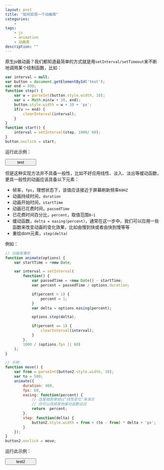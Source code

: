 ```yaml
---
layout: post
title: "如何实现一个动画库"
categories:
    - 
tags:
    - js
    - animation
    - 动画库
description: ""
---
```


原生js做动画？我们都知道最简单的方式就是用`setInterval/setTimeout`来不断地调用某个绘制函数，比如：

```javascript
var interval = null;
var button = document.getElementById('test');
var end = 500;
function step() {
    var w = parseInt(button.style.width, 10);
    var v = Math.min(w + 10, end);
    button.style.width = w + 10 + 'px';
    if(v >= end) {
        clearInterval(interval);
    }
}
function start() {
    interval = setInterval(step, 1000/ 60);
}
button.onclick = start;
```

运行此示例：

<!-- more -->

<div class="example">
    <button id="test" style="width: 100px">test</button>
    <script type="text/javascript">
        var interval = null;
        var button = document.getElementById('test');
        var end = 500;
        function step() {
            var w = parseInt(button.style.width, 10);
            var v = Math.min(w + 10, end);
            button.style.width = w + 10 + 'px';
            if(v >= end) {
                clearInterval(interval);
            }
        }
        function start() {
             interval = setInterval(step, 1000/ 60);
        }
        button.onclick = start;
    </script>
</div>

但是这种实现方法并不具备一般性，比如不好应用线性、淡入、淡出等缓动函数，更具一般性的动画应该具备以下元素：

* 帧率，`fps`，理想状态下，该值应该接近于屏幕刷新频率`60HZ`
* 动画持续时间，`duration`
* 动画开始时间，`startTime`
* 动画已花费时间，`passedTime`
* 已花费时间百分比，`percent`，取值范围`0~1`
* 缓动函数，`delta = easing(percent)`，通常在这一步中，我们可以应用一些函数来改变动画的变化效果，比如由慢到快或者由快到慢等等
* 重绘dom元素，`step(delta)`

例如：

```javascript
// 动画库雏形
function animate(options) {
    var startTime = +new Date;

    var interval = setInterval(
        function() {
            var passedTime = +new Date() - startTime;
            var percent = passedTime / options.duration;

            if(percent > 1) {
                percent = 1;
            }
            var delta = options.easing(percent);

            options.step(delta);

            if(percent == 1) {
                clearInterval(interval);
            }
        },
        1000 / (options.fps || 60)
    );
}

// 示例
function move() {
    var from = parseInt(button2.style.width, 10);
    var to = 500;
    animate({
        duration: 400,
        fps: 60,
        easing: function(percent) { 
            // 这里就简单地以"线性变化"来演示
            // 你可以改成其他缓动函数试试
            return  percent;
        },
        step: function(delta) {
            button2.style.width = from + (to - from) * delta + 'px';
        }
    });
}
button2.onclick = move;
```
运行此示例：

<div class="example">
    <button id="test2" style="width:100px;">test2</button>
    <script type="text/javascript">
        function animate(options) {
            var startTime = +new Date;

            var interval = setInterval(
                function() {
                    var passedTime = +new Date() - startTime;
                    var percent = passedTime / options.duration;

                    if(percent > 1) {
                        percent = 1;
                    }
                    var delta = options.easing(percent);

                    options.step(delta);

                    if(percent == 1) {
                        clearInterval(interval);
                    }
                },
                1000 / (options.fps || 60)
            );
        }
        var button2 = document.getElementById('test2');

        button2.onclick = function() {
            var from = parseInt(button2.style.width, 10);
            var to = 500;
            animate({
                duration: 400,
                fps: 60,
                easing: function(percent) { 
                    // 这里就简单地以"线性变化"来演示
                    // 你可以改成其他缓动函数试试
                    return  percent;
                },
                step: function(delta) {
                    button2.style.width = from + (to - from) * delta + 'px';
                }
            });
        }
    </script>
</div>

ok，到此我们就完成了一个动画库的雏形，在实际应用中，还有不少细节需要完成，比如动画队列、自动计算初始样式值等。
